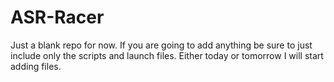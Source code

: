 # ASR-Racer

Just a blank repo for now. If you are going to add anything be sure to just include only the scripts and launch files.
Either today or tomorrow I will start adding files.
